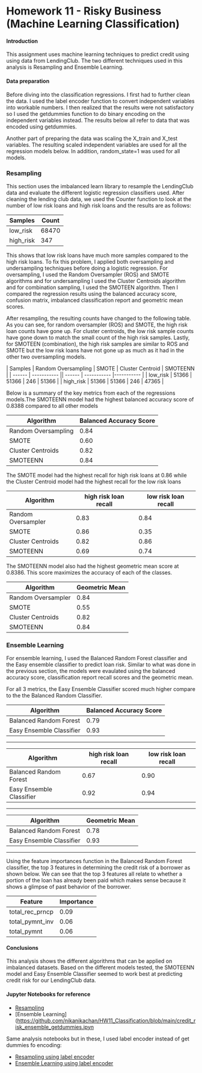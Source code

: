 # Homework 11 - Risky Business (Machine Learning Classification)

#### Introduction

This assignment uses machine learning techniques to predict credit using using data from LendingClub. The two different techniques used in this analysis is Resampling and Ensemble Learning. 


#### Data preparation

Before diving into the classification regressions. I first had to further clean the data. I used the label encoder function to convert independent variables into workable numbers. I then realized that the results were not satisfactory so I used the getdummies function to do binary encoding on the independent variables instead. The results below all refer to data that was encoded using getdummies. 

Another part of preparing the data was scaling the X_train and X_test variables. The resulting scaled independent variables are used for all the regression models below. In addition, random_state=1 was used for all models.


### Resampling

This section uses the imbalanced learn library to resample the LendingClub data and evaluate the different logistic regression classifiers used. After cleaning the lending club data, we used the Counter function to look at the number of low risk loans and high risk loans and the results are as follows:

| Samples | Count |
| ------ | ----------- |
| low_risk   | 68470 |
| high_risk | 347 |

This shows that low risk loans have much more samples compared to the high risk loans. To fix this problem, I applied both oversampling and undersampling techniques before doing a logistic regression. For oversampling, I used the Random Oversampler (ROS) and SMOTE algorithms and for undersampling I used the Cluster Centroids algorithm and for combination sampling, I used the SMOTEEN algorithm. Then I compared the regression results using the balanced accuracy score, confusion matrix, imbalanced classification report and geometric mean scores. 

After resampling, the resulting counts have changed to the following table. As you can see, for random oversampler (ROS) and SMOTE, the high risk loan counts have gone up. For cluster centroids, the low risk sample counts have gone down to match the small count of the high risk samples. Lastly, for SMOTEEN (combination), the high risk samples are similar to ROS and SMOTE but the low risk loans have not gone up as much as it had in the other two oversampling models.

| Samples | Random Oversampling | SMOTE | Cluster Centroid | SMOTEENN | 
| ------ | ----------- || ------ | ----------- |----------- |
| low_risk   | 51366 | 51366 | 246 | 51366 |
| high_risk | 51366 | 51366 | 246 | 47365 |


Below is a summary of the key metrics from each of the regressions models.The SMOTEENN model had the highest balanced accuracy score of 0.8388 compared to all other models

| Algorithm | Balanced Accuracy Score |
| ------ | ----------- |
| Random Oversampling   | 0.84 |
| SMOTE | 0.60 |
| Cluster Centroids    | 0.82 |
| SMOTEENN   | 0.84 |


The SMOTE model had the highest recall for high risk loans at 0.86 while the Cluster Centroid model had the highest recall for the low risk loans

| Algorithm | high risk loan recall | low risk loan recall |
| ------ | ----------- | ----------- |
| Random Oversampler   | 0.83 | 0.84 |
| SMOTE | 0.86 | 0.35 |
| Cluster Centroids  | 0.82 | 0.86 |
| SMOTEENN    | 0.69 | 0.74 |


The SMOTEENN model also had the highest geometric mean score at 0.8386. This score maximizes the accuracy of each of the classes.

| Algorithm | Geometric Mean |
| ------ | ----------- |
| Random Oversampler   | 0.84 |
| SMOTE | 0.55 |
| Cluster Centroids    | 0.82 |
| SMOTEENN    | 0.84 |



### Ensemble Learning

For ensemble learning, I used the Balanced Random Forest classifier and the Easy ensemble classifier to predict loan risk. Similar to what was done in the previous section, the models were evaulated using the balanced accuracy score, classification report recall scores and the geometric mean.

For all 3 metrics, the Easy Ensemble Classifier scored much higher compare to the the Balanced Random  Classifier. 


| Algorithm | Balanced Accuracy Score |
| ------ | ----------- |
| Balanced Random Forest  | 0.79 |
| Easy Ensemble Classifier | 0.93 |

---

| Algorithm | high risk loan recall | low risk loan recall |
| ------ | ----------- | ----------- |
| Balanced Random Forest   | 0.67 | 0.90 |
| Easy Ensemble Classifier | 0.92 | 0.94 |

---

| Algorithm | Geometric Mean |
| ------ | ----------- |
| Balanced Random Forest   | 0.78 |
| Easy Ensemble Classifier | 0.93 |

---


Using the feature importances function in the Balanced Random Forest classifier, the top 3 features in determining the credit risk of a borrower as shown below. We can see that the top 3 features all relate to whether a portion of the loan has already been paid which makes sense because it shows a glimpse of past behavior of the borrower.

| Feature | Importance |
| ------ | ----------- |
| total_rec_prncp  | 0.09 |
| total_pymnt_inv | 0.06 |
| total_pymnt | 0.06 |


#### Conclusions

This analysis shows the different algorithms that can be applied on imbalanced datasets. Based on the different models tested, the SMOTEENN model and Easy Ensemble Classifier seemed to work best at predicting credit risk for our LendingClub data.

#### Jupyter Notebooks for reference

- [Resampling](https://github.com/nikanikachan/HW11_Classification/blob/main/credit_risk_resampling%20_getdummies.ipynb)
- [Ensemble Learning](https://github.com/nikanikachan/HW11_Classification/blob/main/credit_risk_ensemble_getdummies.ipyn

Same analysis notebooks but in these, I used label encoder instead of get dummies fo encoding:

- [Resampling using label encoder](https://github.com/nikanikachan/HW11_Classification/blob/main/credit_risk_resampling_labelencoder.ipynb)
- [Ensemble Learning using label encoder](https://github.com/nikanikachan/HW11_Classification/blob/main/credit_risk_ensemble_labelencoder.ipynb)
